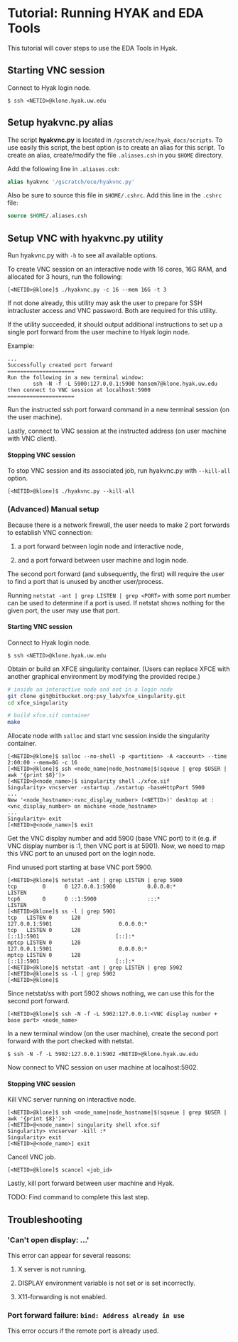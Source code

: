 Tutorial: Running HYAK and EDA Tools
==========================================

This tutorial will cover steps to use the EDA Tools in Hyak.

## Starting VNC session

Connect to Hyak login node.

```
$ ssh <NETID>@klone.hyak.uw.edu
```

## Setup hyakvnc.py alias

The script **hyakvnc.py** is located in `/gscratch/ece/hyak_docs/scripts`. To use easily this script, the best option is to create an alias for this script. To create an alias, create/modify the file `.aliases.csh` in you `$HOME` directory.

Add the following line in `.aliases.csh`:

```tcsh
alias hyakvnc '/gscratch/ece/hyakvnc.py'
```

Also be sure to source this file in `$HOME/.cshrc`.  Add this line in the `.cshrc` file:

```tcsh
source $HOME/.aliases.csh
```

## Setup VNC with hyakvnc.py utility

Run hyakvnc.py with `-h` to see all available options.


To create VNC session on an interactive node with 16 cores, 16G RAM, and
allocated for 3 hours, run the following:

```
[<NETID>@klone]$ ./hyakvnc.py -c 16 --mem 16G -t 3
```

If not done already, this utility may ask the user to prepare for SSH
intracluster access and VNC password. Both are required for this utility.

If the utility succeeded, it should output additional instructions to set up
a single port forward from the user machine to Hyak login node.

Example:
```
...
Successfully created port forward
=====================
Run the following in a new terminal window:
        ssh -N -f -L 5900:127.0.0.1:5900 hansem7@klone.hyak.uw.edu
then connect to VNC session at localhost:5900
=====================
```

Run the instructed ssh port forward command in a new terminal session (on
the user machine).

Lastly, connect to VNC session at the instructed address (on user machine with VNC
client).

#### Stopping VNC session

To stop VNC session and its associated job, run hyakvnc.py with `--kill-all`
option.

```
[<NETID>@klone]$ ./hyakvnc.py --kill-all
```

### (Advanced) Manual setup

Because there is a network firewall, the user needs to make 2 port forwards to
establish VNC connection:

1. a port forward between login node and interactive node,

2. and a port forward between user machine and login node.

The second port forward (and subsequently, the first) will require the user to
find a port that is unused by another user/process.

Running `netstat -ant | grep LISTEN | grep <PORT>` with some port number can be
used to determine if a port is used. If netstat shows nothing for the given
port, the user may use that port.

#### Starting VNC session

Connect to Hyak login node.

```
$ ssh <NETID>@klone.hyak.uw.edu
```

Obtain or build an XFCE singularity container. (Users can replace XFCE with
another graphical environment by modifying the provided recipe.)

```bash
# inside an interactive node and not in a login node
git clone git@bitbucket.org:psy_lab/xfce_singularity.git
cd xfce_singularity

# build xfce.sif container
make
```

Allocate node with `salloc` and start vnc session inside the singularity
container.

```
[<NETID>@klone]$ salloc --no-shell -p <partition> -A <account> --time 2:00:00 --mem=8G -c 16
[<NETID>@klone]$ ssh <node_name|node_hostname|$(squeue | grep $USER | awk '{print $8}')>
[<NETID>@<node_name>]$ singularity shell ./xfce.sif
Singularity> vncserver -xstartup ./xstartup -baseHttpPort 5900
...
New '<node_hostname>:<vnc_display_number> (<NETID>)' desktop at :<vnc_display_number> on machine <node_hostname>
...
Singularity> exit
[<NETID>@<node_name>]$ exit
```

Get the VNC display number and add 5900 (base VNC port) to it (e.g. if VNC
display number is :1, then VNC port is at 5901). Now, we need to map this VNC
port to an unused port on the login node.

Find unused port starting at base VNC port 5900.

```
[<NETID>@klone]$ netstat -ant | grep LISTEN | grep 5900
tcp        0      0 127.0.0.1:5900          0.0.0.0:*               LISTEN
tcp6       0      0 ::1:5900                :::*                    LISTEN
[<NETID>@klone]$ ss -l | grep 5901
tcp   LISTEN 0      128                                                                 127.0.0.1:5901                     0.0.0.0:*
tcp   LISTEN 0      128                                                                     [::1]:5901                        [::]:*
mptcp LISTEN 0      128                                                                 127.0.0.1:5901                     0.0.0.0:*
mptcp LISTEN 0      128                                                                     [::1]:5901                        [::]:*
[<NETID>@klone]$ netstat -ant | grep LISTEN | grep 5902
[<NETID>@klone]$ ss -l | grep 5902
[<NETID>@klone]$
```

Since netstat/ss with port 5902 shows nothing, we can use this for the second
port forward.

```
[<NETID>@klone]$ ssh -N -f -L 5902:127.0.0.1:<VNC display number + base port> <node_name>
```

In a new terminal window (on the user machine), create the second port forward with
the port checked with netstat.

```
$ ssh -N -f -L 5902:127.0.0.1:5902 <NETID>@klone.hyak.uw.edu
```

Now connect to VNC session on user machine at localhost:5902.

#### Stopping VNC session

Kill VNC server running on interactive node.

```
[<NETID>@klone]$ ssh <node_name|node_hostname|$(squeue | grep $USER | awk '{print $8}')>
[<NETID>@<node_name>] singularity shell xfce.sif
Singularity> vncserver -kill :*
Singularity> exit
[<NETID>@<node_name>] exit
```

Cancel VNC job.

```
[<NETID>@klone]$ scancel <job_id>
```

Lastly, kill port forward between user machine and Hyak.

TODO: Find command to complete this last step.

## Troubleshooting

### 'Can't open display: ...'

This error can appear for several reasons:

1. X server is not running.

2. DISPLAY environment variable is not set or is set incorrectly.

3. X11-forwarding is not enabled.

### Port forward failure: `bind: Address already in use`

This error occurs if the remote port is already used.
